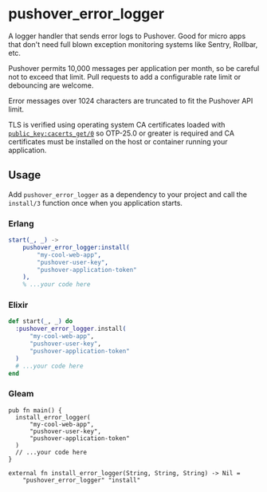 # pushover_error_logger

A logger handler that sends error logs to Pushover. Good for micro apps that
don't need full blown exception monitoring systems like Sentry, Rollbar, etc.

Pushover permits 10,000 messages per application per month, so be careful not to
exceed that limit. Pull requests to add a configurable rate limit or debouncing
are welcome.

Error messages over 1024 characters are truncated to fit the Pushover API limit.

TLS is verified using operating system CA certificates loaded with
[`public_key:cacerts_get/0`](http://erlang.org/doc/man/public_key.html#cacerts_get-0)
so OTP-25.0 or greater is required and CA certificates must be installed on the
host or container running your application.


## Usage

Add `pushover_error_logger` as a dependency to your project and call the
`install/3` function once when you application starts.

### Erlang

```erlang
start(_, _) ->
    pushover_error_logger:install(
        "my-cool-web-app",
        "pushover-user-key",
        "pushover-application-token"
    ),
    % ...your code here
```

### Elixir

```elixir
def start(_, _) do
  :pushover_error_logger.install(
      "my-cool-web-app",
      "pushover-user-key",
      "pushover-application-token"
  )
  # ...your code here
end
```

### Gleam

```gleam
pub fn main() {
  install_error_logger(
      "my-cool-web-app",
      "pushover-user-key",
      "pushover-application-token"
  )
  // ...your code here
}

external fn install_error_logger(String, String, String) -> Nil =
    "pushover_error_logger" "install"
  ```
